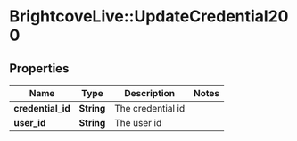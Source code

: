 # BrightcoveLive::UpdateCredential200

## Properties
Name | Type | Description | Notes
------------ | ------------- | ------------- | -------------
**credential_id** | **String** | The credential id | 
**user_id** | **String** | The user id | 


